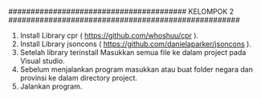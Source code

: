 ######################################## KELOMPOK 2 ####################################################

1. Install Library cpr ( https://github.com/whoshuu/cpr ).
2. Install Library jsoncons ( https://github.com/danielaparker/jsoncons ).
3. Setelah library terinstall Masukkan semua file ke dalam project pada Visual studio.
4. Sebelum menjalankan program masukkan atau buat folder negara dan provinsi ke dalam directory project.
5. Jalankan program.